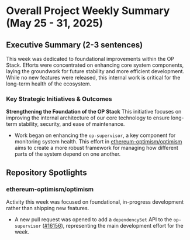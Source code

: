 # Overall Project Weekly Summary (May 25 - 31, 2025)

## Executive Summary (2-3 sentences)
This week was dedicated to foundational improvements within the OP Stack. Efforts were concentrated on enhancing core system components, laying the groundwork for future stability and more efficient development. While no new features were released, this internal work is critical for the long-term health of the ecosystem.

### Key Strategic Initiatives & Outcomes

**Strengthening the Foundation of the OP Stack**
This initiative focuses on improving the internal architecture of our core technology to ensure long-term stability, security, and ease of maintenance.
-   Work began on enhancing the `op-supervisor`, a key component for monitoring system health. This effort in [ethereum-optimism/optimism](https://github.com/ethereum-optimism/optimism) aims to create a more robust framework for managing how different parts of the system depend on one another.

## Repository Spotlights

### ethereum-optimism/optimism
Activity this week was focused on foundational, in-progress development rather than shipping new features.
-   A new pull request was opened to add a `dependencySet` API to the `op-supervisor` ([#16156](https://github.com/ethereum-optimism/optimism/pull/16156)), representing the main development effort for the week.